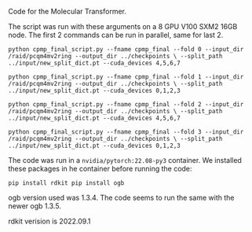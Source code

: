 Code for the Molecular Transformer.

The script was run with these arguments on a 8 GPU V100 SXM2 16GB node. The first 2 commands can be run in parallel, same for last 2.

`
python cpmp_final_script.py --fname cpmp_final --fold 0 --input_dir /raid/pcqm4mv2ring --output_dir ../checkpoints \
  --split_path ../input/new_split_dict.pt --cuda_devices 4,5,6,7
`

`
python cpmp_final_script.py --fname cpmp_final --fold 1 --input_dir /raid/pcqm4mv2ring --output_dir ../checkpoints \
  --split_path ../input/new_split_dict.pt --cuda_devices 0,1,2,3
`
  
`
python cpmp_final_script.py --fname cpmp_final --fold 2 --input_dir /raid/pcqm4mv2ring --output_dir ../checkpoints \
  --split_path ../input/new_split_dict.pt --cuda_devices 4,5,6,7
`

`
python cpmp_final_script.py --fname cpmp_final --fold 3 --input_dir /raid/pcqm4mv2ring --output_dir ../checkpoints \
  --split_path ../input/new_split_dict.pt --cuda_devices 0,1,2,3
`
  
The code was run in a `nvidia/pytorch:22.08-py3` container. We installed these packages in he container before running the code:

`
pip install rdkit
pip install ogb
`

ogb version used was 1.3.4. The code seems to run the same with the newer ogb 1.3.5.

rdkit verision is 2022.09.1
